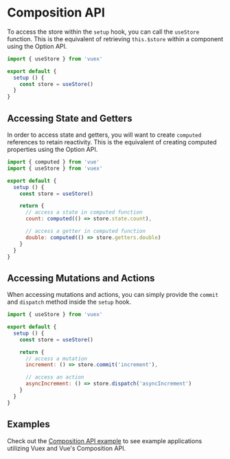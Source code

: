 # Composition API

To access the store within the `setup` hook, you can call the `useStore` function. This is the equivalent of retrieving `this.$store` within a component using the Option API.

```js
import { useStore } from 'vuex'

export default {
  setup () {
    const store = useStore()
  }
}
```

## Accessing State and Getters

In order to access state and getters, you will want to create `computed` references to retain reactivity. This is the equivalent of creating computed properties using the Option API.

```js
import { computed } from 'vue'
import { useStore } from 'vuex'

export default {
  setup () {
    const store = useStore()

    return {
      // access a state in computed function
      count: computed(() => store.state.count),

      // access a getter in computed function
      double: computed(() => store.getters.double)
    }
  }
}
```

## Accessing Mutations and Actions

When accessing mutations and actions, you can simply provide the `commit` and `dispatch` method inside the `setup` hook.

```js
import { useStore } from 'vuex'

export default {
  setup () {
    const store = useStore()

    return {
      // access a mutation
      increment: () => store.commit('increment'),

      // access an action
      asyncIncrement: () => store.dispatch('asyncIncrement')
    }
  }
}
```

## Examples

Check out the [Composition API example](https://github.com/vuejs/vuex/tree/4.0/examples/composition) to see example applications utilizing Vuex and Vue's Composition API.
